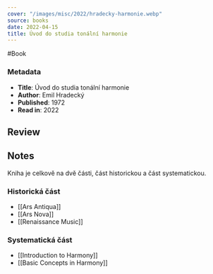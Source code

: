 ```yaml
---
cover: "/images/misc/2022/hradecky-harmonie.webp"
source: books
date: 2022-04-15
title: Úvod do studia tonální harmonie
---
```

#Book 

### Metadata
- **Title**: Úvod do studia tonální harmonie
- **Author**: Emil Hradecký
- **Published**: 1972
- **Read in**: 2022

## Review

## Notes
Kniha je celkově na dvě části, část historickou a část systematickou.

### Historická část
- [[Ars Antiqua]]
- [[Ars Nova]]
- [[Renaissance Music]]

### Systematická část
- [[Introduction to Harmony]]
- [[Basic Concepts in Harmony]]
